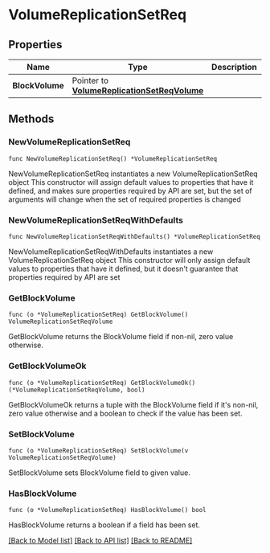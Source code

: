 # VolumeReplicationSetReq

## Properties

Name | Type | Description | Notes
------------ | ------------- | ------------- | -------------
**BlockVolume** | Pointer to [**VolumeReplicationSetReqVolume**](VolumeReplicationSetReqVolume.md) |  | [optional] 

## Methods

### NewVolumeReplicationSetReq

`func NewVolumeReplicationSetReq() *VolumeReplicationSetReq`

NewVolumeReplicationSetReq instantiates a new VolumeReplicationSetReq object
This constructor will assign default values to properties that have it defined,
and makes sure properties required by API are set, but the set of arguments
will change when the set of required properties is changed

### NewVolumeReplicationSetReqWithDefaults

`func NewVolumeReplicationSetReqWithDefaults() *VolumeReplicationSetReq`

NewVolumeReplicationSetReqWithDefaults instantiates a new VolumeReplicationSetReq object
This constructor will only assign default values to properties that have it defined,
but it doesn't guarantee that properties required by API are set

### GetBlockVolume

`func (o *VolumeReplicationSetReq) GetBlockVolume() VolumeReplicationSetReqVolume`

GetBlockVolume returns the BlockVolume field if non-nil, zero value otherwise.

### GetBlockVolumeOk

`func (o *VolumeReplicationSetReq) GetBlockVolumeOk() (*VolumeReplicationSetReqVolume, bool)`

GetBlockVolumeOk returns a tuple with the BlockVolume field if it's non-nil, zero value otherwise
and a boolean to check if the value has been set.

### SetBlockVolume

`func (o *VolumeReplicationSetReq) SetBlockVolume(v VolumeReplicationSetReqVolume)`

SetBlockVolume sets BlockVolume field to given value.

### HasBlockVolume

`func (o *VolumeReplicationSetReq) HasBlockVolume() bool`

HasBlockVolume returns a boolean if a field has been set.


[[Back to Model list]](../README.md#documentation-for-models) [[Back to API list]](../README.md#documentation-for-api-endpoints) [[Back to README]](../README.md)


